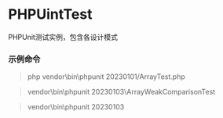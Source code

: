 # PHPUintTest

PHPUnit测试实例，包含各设计模式 

### 示例命令

> php vendor\bin\phpunit 20230101/ArrayTest.php

> vendor\bin\phpunit 20230103\ArrayWeakComparisonTest

> vendor\bin\phpunit 20230103




